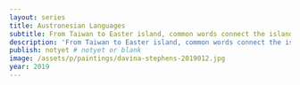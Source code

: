 ```yaml
---
layout: series
title: Austronesian Languages
subtitle: From Taiwan to Easter island, common words connect the islands peoples, revealing their common pacific family roots.
description: 'From Taiwan to Easter island, common words connect the islands peoples, revealing their common pacific family roots.'
publish: notyet # notyet or blank
image: /assets/p/paintings/davina-stephens-2019012.jpg
year: 2019
---
```

